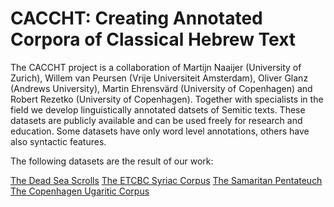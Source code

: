 # CACCHT: Creating Annotated Corpora of Classical Hebrew Text

The CACCHT project is a collaboration of Martijn Naaijer (University of Zurich), Willem van Peursen (Vrije Universiteit Amsterdam), Oliver Glanz (Andrews University), Martin Ehrensvärd (University of Copenhagen) and Robert Rezetko (University of Copenhagen).
Together with specialists in the field we develop linguistically annotated datsets of Semitic texts. These datasets are publicly available and can be used freely for research and education. Some datasets have only word level annotations, others have also syntactic features.

The following datasets are the result of our work:

[The Dead Sea Scrolls](https://github.com/etcbc/dss)
[The ETCBC Syriac Corpus](https://github.com/etcbc/syriac)
[The Samaritan Pentateuch](https://github.com/DT-UCPH/sp)
[The Copenhagen Ugaritic Corpus](https://github.com/dt-ucph/cuc)





